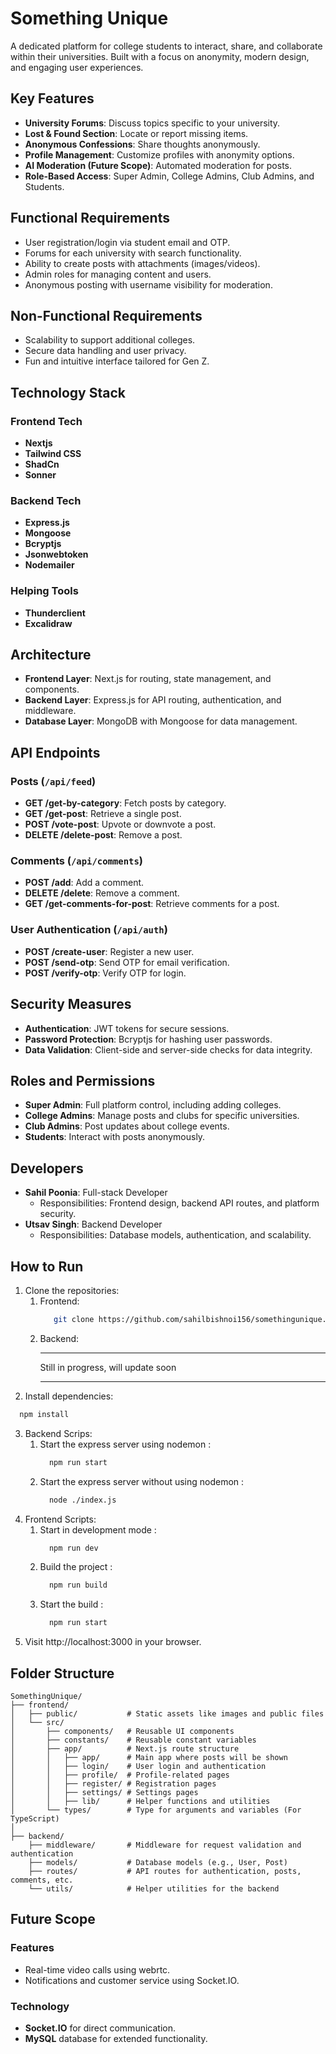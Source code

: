 # Something Unique

A dedicated platform for college students to interact, share, and collaborate within their universities. Built with a focus on anonymity, modern design, and engaging user experiences.

## Key Features

- **University Forums**: Discuss topics specific to your university.
- **Lost & Found Section**: Locate or report missing items.
- **Anonymous Confessions**: Share thoughts anonymously.
- **Profile Management**: Customize profiles with anonymity options.
- **AI Moderation (Future Scope)**: Automated moderation for posts.
- **Role-Based Access**: Super Admin, College Admins, Club Admins, and Students.

## Functional Requirements

- User registration/login via student email and OTP.
- Forums for each university with search functionality.
- Ability to create posts with attachments (images/videos).
- Admin roles for managing content and users.
- Anonymous posting with username visibility for moderation.

## Non-Functional Requirements

- Scalability to support additional colleges.
- Secure data handling and user privacy.
- Fun and intuitive interface tailored for Gen Z.

## Technology Stack

### Frontend Tech
- **Nextjs**
- **Tailwind CSS**
- **ShadCn**
- **Sonner**

### Backend Tech
- **Express.js**
- **Mongoose**
- **Bcryptjs**
- **Jsonwebtoken**
- **Nodemailer**

### Helping Tools
- **Thunderclient**
- **Excalidraw**

## Architecture

- **Frontend Layer**: Next.js for routing, state management, and components.
- **Backend Layer**: Express.js for API routing, authentication, and middleware.
- **Database Layer**: MongoDB with Mongoose for data management.

## API Endpoints

### Posts (`/api/feed`)
- **GET /get-by-category**: Fetch posts by category.
- **GET /get-post**: Retrieve a single post.
- **POST /vote-post**: Upvote or downvote a post.
- **DELETE /delete-post**: Remove a post.

### Comments (`/api/comments`)
- **POST /add**: Add a comment.
- **DELETE /delete**: Remove a comment.
- **GET /get-comments-for-post**: Retrieve comments for a post.

### User Authentication (`/api/auth`)
- **POST /create-user**: Register a new user.
- **POST /send-otp**: Send OTP for email verification.
- **POST /verify-otp**: Verify OTP for login.

## Security Measures

- **Authentication**: JWT tokens for secure sessions.
- **Password Protection**: Bcryptjs for hashing user passwords.
- **Data Validation**: Client-side and server-side checks for data integrity.

## Roles and Permissions

- **Super Admin**: Full platform control, including adding colleges.
- **College Admins**: Manage posts and clubs for specific universities.
- **Club Admins**: Post updates about college events.
- **Students**: Interact with posts anonymously.

## Developers

- **Sahil Poonia**: Full-stack Developer
  - Responsibilities: Frontend design, backend API routes, and platform security.
- **Utsav Singh**: Backend Developer
  - Responsibilities: Database models, authentication, and scalability.

## How to Run

1. Clone the repositories:
   1. Frontend:
      ```bash
         git clone https://github.com/sahilbishnoi156/somethingunique.git
      ```
    2. Backend:
       ***
         Still in progress, will update soon
       ***
3. Install dependencies:
  ```bash
    npm install
  ```
3. Backend Scrips:
   1. Start the express server using nodemon :
      ```bash
        npm run start
      ```
    2. Start the express server without using nodemon :
       ```bash
         node ./index.js
       ```
4. Frontend Scripts:
   1. Start in development mode : 
      ```bash
        npm run dev
      ```
    2. Build the project :
       ```bash
         npm run build
       ```
    3. Start the build :
       ```bash
         npm run start
       ```
6. Visit http://localhost:3000 in your browser.

## Folder Structure 
```
SomethingUnique/
├── frontend/             
│   ├── public/           # Static assets like images and public files
│   └── src/
│       ├── components/   # Reusable UI components
│       ├── constants/    # Reusable constant variables 
│       ├── app/          # Next.js route structure
│       │   ├── app/      # Main app where posts will be shown
│       │   ├── login/    # User login and authentication
│       │   ├── profile/  # Profile-related pages
│       │   ├── register/ # Registration pages
│       │   ├── settings/ # Settings pages
│       │   ├── lib/      # Helper functions and utilities
│       └── types/        # Type for arguments and variables (For TypeScript)
│
├── backend/              
    ├── middleware/       # Middleware for request validation and authentication
    ├── models/           # Database models (e.g., User, Post)
    ├── routes/           # API routes for authentication, posts, comments, etc.
    └── utils/            # Helper utilities for the backend
```

## Future Scope

### Features
- Real-time video calls using webrtc.
- Notifications and customer service using Socket.IO.

### Technology
- **Socket.IO** for direct communication.
- **MySQL** database for extended functionality.
